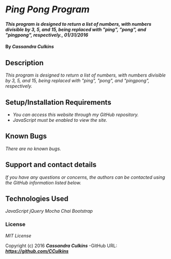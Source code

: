 # _Ping Pong Program_

#### _This program is designed to return a list of numbers, with numbers divisible by 3, 5, and 15, being replaced with "ping", "pong", and "pingpong", respectively., 01/31/2016_

#### By _**Cassandra Culkins**_

## Description

_This program is designed to return a list of numbers, with numbers divisible by 3, 5, and 15, being replaced with "ping", "pong", and "pingpong", respectively._

## Setup/Installation Requirements

* _You can access this website through my GitHub repository._
* _JavaScript must be enabled to view the site._

## Known Bugs

_There are no known bugs._

## Support and contact details

_If you have any questions or concerns, the authors can be contacted using the GitHub information listed below._

## Technologies Used

_JavaScript_
_jQuery_
_Mocha_
_Chai_
_Bootstrap_

### License

*MIT License*

Copyright (c) 2016 **_Cassandra Culkins_**
-GitHub URL: **_https://github.com/CCulkins_**
